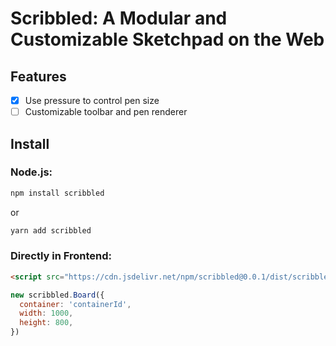 # Scribbled: A Modular and Customizable Sketchpad on the Web

## Features
- [x] Use pressure to control pen size
- [ ] Customizable toolbar and pen renderer

## Install

### Node.js:  
```bash
npm install scribbled
```
or
```bash
yarn add scribbled
```

### Directly in Frontend:  
```html
<script src="https://cdn.jsdelivr.net/npm/scribbled@0.0.1/dist/scribbled.min.js"></script>
```
```javascript
new scribbled.Board({
  container: 'containerId',
  width: 1000,
  height: 800,
})
```
